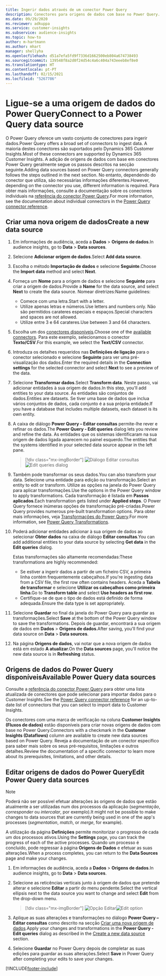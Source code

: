 ```yaml
---
title: Ingerir dados através de um conector Power Query
description: Conectores para origens de dados com base no Power Query.
ms.date: 09/29/2020
ms.reviewer: adkuppa
ms.service: customer-insights
ms.subservice: audience-insights
ms.topic: how-to
author: m-hartmann
ms.author: mhart
manager: shellyha
ms.openlocfilehash: d51a7efa5fd9f7336d1662500eb804a674738493
ms.sourcegitcommit: 139548f8a2d0f24d54c4a6c404a743eeeb8ef8e0
ms.translationtype: HT
ms.contentlocale: pt-PT
ms.lasthandoff: 02/15/2021
ms.locfileid: "5267786"
---
```

# <a name="connect-to-a-power-query-data-source"></a><span data-ttu-id="28975-103">Ligue-se a uma origem de dados do Power Query</span><span class="sxs-lookup"><span data-stu-id="28975-103">Connect to a Power Query data source</span></span>

<span data-ttu-id="28975-104">O Power Query oferece um vasto conjunto de conectores para ingerir dados.</span><span class="sxs-lookup"><span data-stu-id="28975-104">Power Query offers a broad set of connectors to ingest data.</span></span> <span data-ttu-id="28975-105">A maioria destes conectores são suportados pelo Dynamics 365 Customer Insights.</span><span class="sxs-lookup"><span data-stu-id="28975-105">Most of these connectors are supported by Dynamics 365 Customer Insights.</span></span> <span data-ttu-id="28975-106">A adição de origens de dados com base em conectores Power Query geralmente segue os passos descritos na secção seguinte.</span><span class="sxs-lookup"><span data-stu-id="28975-106">Adding data sources based on Power Query connectors generally follows the steps outlined in the next section.</span></span> <span data-ttu-id="28975-107">No entanto, dependendo do conector que utiliza, são necessárias informações diferentes.</span><span class="sxs-lookup"><span data-stu-id="28975-107">However, depending on the connector you use, different information is required.</span></span> <span data-ttu-id="28975-108">Para obter mais informações, consulte a documentação sobre os conectores individuais na [referência do conector Power Query](https://docs.microsoft.com/power-query/connectors/).</span><span class="sxs-lookup"><span data-stu-id="28975-108">For more information, see the documentation about individual connectors in the [Power Query connector reference](https://docs.microsoft.com/power-query/connectors/).</span></span>

## <a name="create-a-new-data-source"></a><span data-ttu-id="28975-109">Criar uma nova origem de dados</span><span class="sxs-lookup"><span data-stu-id="28975-109">Create a new data source</span></span>

1. <span data-ttu-id="28975-110">Em informações de audiência, aceda a **Dados** > **Origens de dados**.</span><span class="sxs-lookup"><span data-stu-id="28975-110">In audience insights, go to **Data** > **Data sources**.</span></span>

1. <span data-ttu-id="28975-111">Selecione **Adicionar origem de dados**.</span><span class="sxs-lookup"><span data-stu-id="28975-111">Select **Add data source**.</span></span>

1. <span data-ttu-id="28975-112">Escolha o método **Importação de dados** e selecione **Seguinte**.</span><span class="sxs-lookup"><span data-stu-id="28975-112">Choose the **Import data** method and select **Next**.</span></span>

1. <span data-ttu-id="28975-113">Forneça um **Nome** para a origem de dados e selecione **Seguinte** para criar a origem de dados.</span><span class="sxs-lookup"><span data-stu-id="28975-113">Provide a **Name** for the data source, and select **Next** to create the data source.</span></span> <span data-ttu-id="28975-114">Nomear diretrizes:</span><span class="sxs-lookup"><span data-stu-id="28975-114">Name guidelines:</span></span> 
   - <span data-ttu-id="28975-115">Comece com uma letra.</span><span class="sxs-lookup"><span data-stu-id="28975-115">Start with a letter.</span></span>
   - <span data-ttu-id="28975-116">Utilize apenas letras e números.</span><span class="sxs-lookup"><span data-stu-id="28975-116">Use letters and numbers only.</span></span> <span data-ttu-id="28975-117">Não são permitidos carateres especiais e espaços.</span><span class="sxs-lookup"><span data-stu-id="28975-117">Special characters and spaces are not allowed.</span></span>
   - <span data-ttu-id="28975-118">Utilize entre 3 e 64 carateres.</span><span class="sxs-lookup"><span data-stu-id="28975-118">Use between 3 and 64 characters.</span></span>

1. <span data-ttu-id="28975-119">Escolha um dos [conectores disponíveis](#available-power-query-data-sources).</span><span class="sxs-lookup"><span data-stu-id="28975-119">Choose one of the [available connectors](#available-power-query-data-sources).</span></span> <span data-ttu-id="28975-120">Para este exemplo, selecionamos o conector **Texto/CSV**.</span><span class="sxs-lookup"><span data-stu-id="28975-120">For this example, we select the **Text/CSV** connector.</span></span>

1. <span data-ttu-id="28975-121">Introduza os detalhes requeridos nas **Definições de ligação** para o conector selecionado e selecione **Seguinte** para ver uma pré-visualização dos dados.</span><span class="sxs-lookup"><span data-stu-id="28975-121">Enter the required details in the **Connection settings** for the selected connector and select **Next** to see a preview of the data.</span></span>

1. <span data-ttu-id="28975-122">Selecione **Transformar dados**.</span><span class="sxs-lookup"><span data-stu-id="28975-122">Select **Transform data**.</span></span> <span data-ttu-id="28975-123">Neste passo, vai adicionar entidades à sua origem de dados.</span><span class="sxs-lookup"><span data-stu-id="28975-123">In this step, you'll add entities to your data source.</span></span> <span data-ttu-id="28975-124">As entidades são conjuntos de dados.</span><span class="sxs-lookup"><span data-stu-id="28975-124">Entities are datasets.</span></span> <span data-ttu-id="28975-125">Se tiver uma base de dados que inclua vários conjuntos de dados, cada conjunto é a sua própria entidade.</span><span class="sxs-lookup"><span data-stu-id="28975-125">If you have a database that includes multiple datasets, each dataset is its own entity.</span></span>

1. <span data-ttu-id="28975-126">A caixa de diálogo **Power Query – Editar consultas** permite-lhe rever e refinar os dados.</span><span class="sxs-lookup"><span data-stu-id="28975-126">The **Power Query - Edit queries** dialog lets you review and refine the data.</span></span> <span data-ttu-id="28975-127">As entidades que os sistemas identificaram na sua origem de dados ligada aparecem no painel esquerdo.</span><span class="sxs-lookup"><span data-stu-id="28975-127">The entities that the systems identified in your selected data source appear in the left pane.</span></span>

   > [!div class="mx-imgBorder"]
   > <span data-ttu-id="28975-128">![Diálogo Editar consultas](media/data-manager-configure-edit-queries.png "Diálogo Editar consultas")</span><span class="sxs-lookup"><span data-stu-id="28975-128">![Edit queries dialog](media/data-manager-configure-edit-queries.png "Edit queries dialog")</span></span>

1. <span data-ttu-id="28975-129">Também pode transformar os seus dados.</span><span class="sxs-lookup"><span data-stu-id="28975-129">You can also transform your data.</span></span> <span data-ttu-id="28975-130">Selecione uma entidade para edição ou transformação.</span><span class="sxs-lookup"><span data-stu-id="28975-130">Select an entity to edit or transform.</span></span> <span data-ttu-id="28975-131">Utilize as opções na janela do Power Query para aplicar transformações.</span><span class="sxs-lookup"><span data-stu-id="28975-131">Use the options in the Power Query window to apply transformations.</span></span> <span data-ttu-id="28975-132">Cada transformação é listada em **Passos aplicados**.</span><span class="sxs-lookup"><span data-stu-id="28975-132">Each transformation gets listed under **Applied steps**.</span></span> <span data-ttu-id="28975-133">O Power Query fornece inúmeras opções de transformação pré-criadas.</span><span class="sxs-lookup"><span data-stu-id="28975-133">Power Query provides numerous pre-built transformation options.</span></span> <span data-ttu-id="28975-134">Para obter mais informações, veja [Transformações do Power Query](https://docs.microsoft.com/power-query/power-query-what-is-power-query#transformations).</span><span class="sxs-lookup"><span data-stu-id="28975-134">For more information, see [Power Query Transformations](https://docs.microsoft.com/power-query/power-query-what-is-power-query#transformations).</span></span>

1. <span data-ttu-id="28975-135">Poderá adicionar entidades adicionar à sua origem de dados ao selecionar **Obter dados** na caixa de diálogo **Editar consultas**.</span><span class="sxs-lookup"><span data-stu-id="28975-135">You can add additional entities to your data source by selecting **Get data** in the **Edit queries** dialog.</span></span>

   <span data-ttu-id="28975-136">Estas transformações são altamente recomendadas:</span><span class="sxs-lookup"><span data-stu-id="28975-136">These transformations are highly recommended:</span></span>

   - <span data-ttu-id="28975-137">Se estiver a ingerir dados a partir de um ficheiro CSV, a primeira linha contém frequentemente cabeçalhos.</span><span class="sxs-lookup"><span data-stu-id="28975-137">If you're ingesting data from a CSV file, the first row often contains headers.</span></span> <span data-ttu-id="28975-138">Aceda a **Tabela de transformar** e selecione **Utilizar os cabeçalhos como primeira linha**.</span><span class="sxs-lookup"><span data-stu-id="28975-138">Go to **Transform table** and select **Use headers as first row**.</span></span>
   - <span data-ttu-id="28975-139">Certifique-se de que o tipo de dados está definido de forma adequada.</span><span class="sxs-lookup"><span data-stu-id="28975-139">Ensure the data type is set appropriately.</span></span>

1. <span data-ttu-id="28975-140">Selecione **Guardar** no final da janela do Power Query para guardar as transformações.</span><span class="sxs-lookup"><span data-stu-id="28975-140">Select **Save** at the bottom of the Power Query window to save the transformations.</span></span> <span data-ttu-id="28975-141">Depois de guardar, encontrará a sua origem de dados em **Dados** > **Origens de dados**.</span><span class="sxs-lookup"><span data-stu-id="28975-141">After saving, you'll find your data source on **Data** > **Data sources**.</span></span>

1. <span data-ttu-id="28975-142">Na página **Origens de dados**, vai notar que a nova origem de dados está em estado **A atualizar**.</span><span class="sxs-lookup"><span data-stu-id="28975-142">On the **Data sources** page, you'll notice the new data source is in **Refreshing** status.</span></span>

## <a name="available-power-query-data-sources"></a><span data-ttu-id="28975-143">Origens de dados do Power Query disponíveis</span><span class="sxs-lookup"><span data-stu-id="28975-143">Available Power Query data sources</span></span>

<span data-ttu-id="28975-144">Consulte a [referência do conector Power Query](https://docs.microsoft.com/power-query/connectors/) para obter uma lista atualizada de conectores que pode selecionar para importar dados para o Customer Insights.</span><span class="sxs-lookup"><span data-stu-id="28975-144">See the [Power Query connector reference](https://docs.microsoft.com/power-query/connectors/) for an up-to-date list of connectors that you can select to import data to Customer Insights.</span></span> 

<span data-ttu-id="28975-145">Os conectores com uma marca de verificação na coluna **Customer Insights (Fluxos de dados)** estão disponíveis para criar novas origens de dados com base no Power Query.</span><span class="sxs-lookup"><span data-stu-id="28975-145">Connectors with a checkmark in the **Customer Insights (Dataflows)** column are available to create new data sources based on Power Query.</span></span> <span data-ttu-id="28975-146">Reveja a documentação de um conector específico para saber mais sobre os seus pré-requisitos, limitações e outros detalhes.</span><span class="sxs-lookup"><span data-stu-id="28975-146">Review the documentation of a specific connector to learn more about its prerequisites, limitations, and other details.</span></span>

## <a name="edit-power-query-data-sources"></a><span data-ttu-id="28975-147">Editar origens de dados do Power Query</span><span class="sxs-lookup"><span data-stu-id="28975-147">Edit Power Query data sources</span></span>

> [!NOTE]
> <span data-ttu-id="28975-148">Poderá não ser possível efetuar alterações às origens de dados que estão atualmente a ser utilizadas num dos processos da aplicação (*segmentação*, *corresponder* ou *intercalar*, por exemplo).</span><span class="sxs-lookup"><span data-stu-id="28975-148">It might not be possible to make changes to data sources that are currently being used in one of the app's processes (*segmentation*, *match*, or *merge*, for example).</span></span> 
>
> <span data-ttu-id="28975-149">A utilização da página **Definições** permite monitorizar o progresso de cada um dos processos ativos.</span><span class="sxs-lookup"><span data-stu-id="28975-149">Using the **Settings** page, you can track the progress of each of the active processes.</span></span> <span data-ttu-id="28975-150">Quando um processo é concluído, pode regressar à página **Origens de Dados** e efetuar as suas alterações.</span><span class="sxs-lookup"><span data-stu-id="28975-150">When a process completes, you can return to the **Data Sources** page and make your changes.</span></span>

1. <span data-ttu-id="28975-151">Em informações de audiência, aceda a **Dados** > **Origens de dados**.</span><span class="sxs-lookup"><span data-stu-id="28975-151">In audience insights, go to **Data** > **Data sources**.</span></span>

2. <span data-ttu-id="28975-152">Selecione as reticências verticais junto à origem de dados que pretende alterar e selecione **Editar** a partir do menu pendente.</span><span class="sxs-lookup"><span data-stu-id="28975-152">Select the vertical ellipsis next to the data source you want to change and select **Edit** from the drop-down menu.</span></span>

   > [!div class="mx-imgBorder"]
   > <span data-ttu-id="28975-153">![Opção Editar](media/edit-option-data-sources.png "Opção Editar")</span><span class="sxs-lookup"><span data-stu-id="28975-153">![Edit option](media/edit-option-data-sources.png "Edit option")</span></span>

3. <span data-ttu-id="28975-154">Aplique as suas alterações e transformações no diálogo **Power Query – Editar consultas** como descrito na secção [Criar uma nova origem de dados](#create-a-new-data-source).</span><span class="sxs-lookup"><span data-stu-id="28975-154">Apply your changes and transformations in the **Power Query - Edit queries** dialog as described in the [Create a new data source](#create-a-new-data-source) section.</span></span>

4. <span data-ttu-id="28975-155">Selecione **Guardar** no Power Query depois de completar as suas edições para guardar as suas alterações.</span><span class="sxs-lookup"><span data-stu-id="28975-155">Select **Save** in Power Query after completing your edits to save your changes.</span></span>


[!INCLUDE[footer-include](../includes/footer-banner.md)]